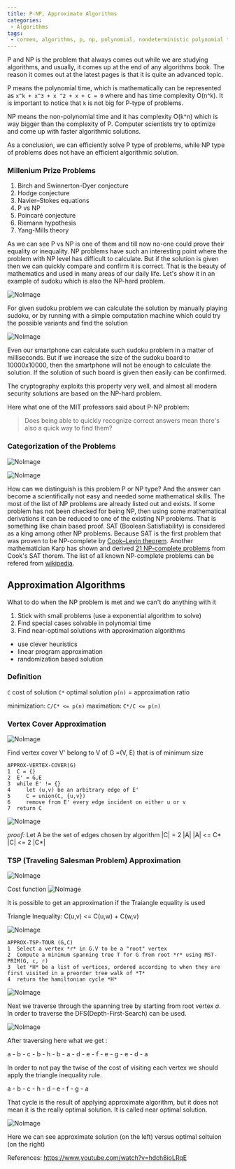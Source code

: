 ```yaml
---
title: P-NP, Approximate Algorithms
categories:
 - Algorithms
tags:
 - cormen, algorithms, p, np, polynomial, nondeterministic polynomial time
---
```




P and NP is the problem that always comes out while we are studying algorithms, and usually, it comes up at the end of any algorithms book. The reason it comes out at the latest pages is that it is quite an advanced topic. 

P means the polynomial time, which is mathematically can be represented as `x^k + x^3 + x ^2 + x + C = 0` where and has time complexity O(n^k). It is important to notice that `k` is not big for P-type of problems.

NP means the non-polynomial time and it has complexity O(k^n) which is way bigger than the complexity of P. Computer scientists try to optimize and come up with faster algorithmic solutions.

As a conclusion, we can efficiently solve P type of problems, while NP type of problems does not have an efficient algorithmic solution.

### Millenium Prize Problems
1. Birch and Swinnerton-Dyer conjecture
2. Hodge conjecture
3. Navier–Stokes equations
4. P vs NP
5. Poincaré conjecture
6. Riemann hypothesis
7. Yang-Mills theory

As we can see P vs NP is one of them and till now no-one could prove their equality or inequality. NP problems have such an interesting point where the problem with NP level has difficult to calculate. But if the solution is given then we can quickly compare and confirm it is correct. That is the beauty of mathematics and used in many areas of our daily life. Let's show it in an example of sudoku which is also the NP-hard problem.

![NoImage](/assets/2018-10-22-pnp/sudokuNotSolved.png)

For given sudoku problem we can calculate the solution by manually playing sudoku, or by running with a simple computation machine which could try the possible variants and find the solution

![NoImage](/assets/2018-10-22-pnp/sudokuSolved.png)

Even our smartphone can calculate such sudoku problem in a matter of milliseconds. But if we increase the size of the sudoku board to 10000x10000, then the smartphone will not be enough to calculate the solution. If the solution of such board is given then easily can be confirmed.

The cryptography exploits this property very well, and almost all modern security solutions are based on the NP-hard problem.

Here what one of the MIT professors said about P-NP problem:

> Does being able to quickly recognize correct answers mean there's also 
> a quick way to find them?


### Categorization of the Problems

![NoImage](/assets/2018-10-22-pnp/categoryOfProblems.png)

![NoImage](/assets/2018-10-22-pnp/categoryOfProblems2.png)

How can we distinguish is this problem P or NP type? And the answer can become a scientifically not easy and needed some mathematical skills. The most of the list of NP problems are already listed out and exists. If some problem has not been checked for being NP, then using some mathematical derivations it can be reduced to one of the existing NP problems. That is something like chain based proof. SAT (Boolean Satisfiability) is considered as a king among other NP problems. Because SAT is the first problem that was proven to be NP-complete by [Cook–Levin theorem](https://en.wikipedia.org/wiki/Cook%E2%80%93Levin_theorem). Another mathematician Karp has shown and derived [21 NP-complete problems](https://en.wikipedia.org/wiki/Karp%27s_21_NP-complete_problems) from Cook's SAT thorem. The list of all known NP-complete problems can be refered from [wikipedia](https://en.wikipedia.org/wiki/List_of_NP-complete_problems).





## Approximation Algorithms

What to do when the NP problem is met and we can't do anything with it
1) Stick with small problems (use a exponential algorithm to solve)
2) Find special cases solvable in polynomial time
3) Find near-optimal solutions with approximation algorithms
- use clever heuristics 
- linear program approximation
- randomization based solution


### Definition
`C` cost of solution
`C*` optimal solution
`p(n)` = approximation ratio


minimization: `C/C* <= p(n)`
maximation:  `C*/C <= p(n)`

### Vertex Cover Approximation

![NoImage](/assets/2018-10-22-pnp/vertexCoverApproximation1.png)

Find vertex cover V' belong to V of G =(V, E) that is of minimum size

```
APPROX-VERTEX-COVER(G)
1  C = {}
2  E' = G,E
3  while E' != {}
4     let (u,v) be an arbitrary edge of E'
5     C = union(C, {u,v})
6     remove from E' every edge incident on either u or v
7  return C
```

![NoImage](/assets/2018-10-22-pnp/vertexCoverApproximation2.png)

*proof:*
Let A be the set of edges chosen by algorithm
|C| = 2 |A|
|A| <= C*
|C| <= 2 |C*|

### TSP (Traveling Salesman Problem)  Approximation

![NoImage](/assets/2018-10-22-pnp/TSPGraph.png)

Cost function ![NoImage](/assets/2018-10-22-pnp/mainFormula.png)

It is possible to get an approximation if the Traiangle equality is used

Triangle Inequality: 
C(u,v) <= C(u,w) + C(w,v)    

![NoImage](/assets/2018-10-22-pnp/triangleInequality.png)

```
APPROX-TSP-TOUR (G,C)
1  Select a vertex *r* in G.V to be a "root" vertex
2  Compute a minimum spanning tree T for G from root *r* using MST-PRIM(G, c, r)
3  let *H* be a list of vertices, ordered according to when they are first visited in a preorder tree walk of *T*
4  return the hamiltonian cycle *H*
```


![NoImage](/assets/2018-10-22-pnp/TSPGraphSpanningTree.png)

Next we traverse through the spanning tree by starting from root vertex *a*. In order to traverse the DFS(Depth-First-Search) can be used.

![NoImage](/assets/2018-10-22-pnp/TSPGraphSpanningTreeTraverse.png)

After traversing here what we get :

a - b - c - b - h - b - a - d - e - f - e - g - e - d - a 

In order to not pay the twise of the cost of visiting each vertex we should apply the triangle inequality rule.

a - b - c - h - d - e - f - g - a

That cycle is the result of applying approximate algorithm, but it does not mean it is the really optimal solution. It is called near optimal solution. 

![NoImage](/assets/2018-10-22-pnp/ApproximateVsOptimalSolutions.png)

Here we can see approximate solution (on the left) versus optimal soltuion (on the right)



References: 
https://www.youtube.com/watch?v=hdch8ioLRqE
